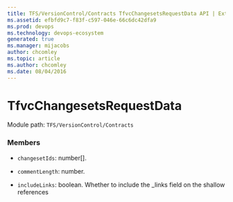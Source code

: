 ```yaml
---
title: TFS/VersionControl/Contracts TfvcChangesetsRequestData API | Extensions for Azure DevOps Services
ms.assetid: efbfd9c7-f83f-c597-046e-66c6dc42dfa9
ms.prod: devops
ms.technology: devops-ecosystem
generated: true
ms.manager: mijacobs
author: chcomley
ms.topic: article
ms.author: chcomley
ms.date: 08/04/2016
---
```


# TfvcChangesetsRequestData

Module path: `TFS/VersionControl/Contracts`


### Members

* `changesetIds`: number[]. 

* `commentLength`: number. 

* `includeLinks`: boolean. Whether to include the _links field on the shallow references

